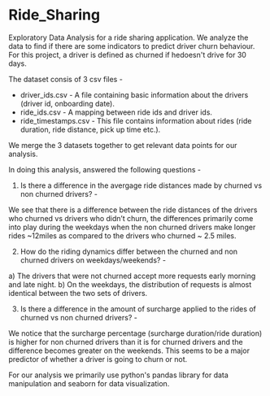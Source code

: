 # Ride_Sharing
Exploratory Data Analysis for a ride sharing application. We analyze the data to find if there are some indicators to predict driver churn behaviour. For this project, a driver is defined as churned if hedoesn't drive for 30 days.

The dataset consis of 3 csv files - 

* driver_ids.csv - A file containing basic information about the drivers (driver id, onboarding date).
* ride_ids.csv - A mapping between ride ids and driver ids.
* ride_timestamps.csv - This file contains information about rides (ride duration, ride distance, pick up time etc.).

We merge the 3 datasets together to get relevant data points for our analysis.

In doing this analysis, answered the following questions - 

1) Is there a difference in the avergage ride distances made by churned vs non churned drivers? - 

We see that there is a difference between the ride distances of the drivers who churned vs drivers who didn’t churn, the differences primarily come into play during the weekdays when the non churned drivers make longer rides ~12miles as compared to the drivers who churned ~ 2.5 miles.

2) How do the riding dynamics differ between the churned and non churned drivers on weekdays/weekends? -

a) The drivers that were not churned accept more requests early morning and late night.
b) On the weekdays, the distribution of requests is almost identical between the two sets of drivers.

3) Is there a difference in the amount of surcharge applied to the rides of churned vs non churned drivers? -

We notice that the surcharge percentage (surcharge duration/ride duration) is higher for non churned drivers than it is for churned drivers and the difference becomes greater on the weekends. This seems to be a major predictor of whether a driver is going to churn or not.

For our analysis we primarily use python's pandas library for data manipulation and seaborn for data visualization.
